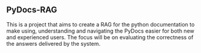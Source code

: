 ## PyDocs-RAG

This is a project that aims to create a RAG for the python documentation to make using, understanding and navigating the PyDocs easier for both new and experienced users. The focus will be on evaluating the correctness of the answers delivered by the system.  
<!-- A programming language's documentation is the first point of access to it for both beginners andd experienced programmers. However, navigating the documentation to get answers is rarely easy because the docs are designed for reference, not teaching or quick understanding. A RAG would be great to solve this problem. 

A RAG-powered Python Docs Assistant that acts as a smart guide to Python documentation.

1. Ask any Python question in natural language.

2. The system retrieves relevant doc sections from official sources.

3. The LLM explains it in clear, contextual terms — with code examples where possible.

4. Provides citations & links back to the official docs for verification. -->
